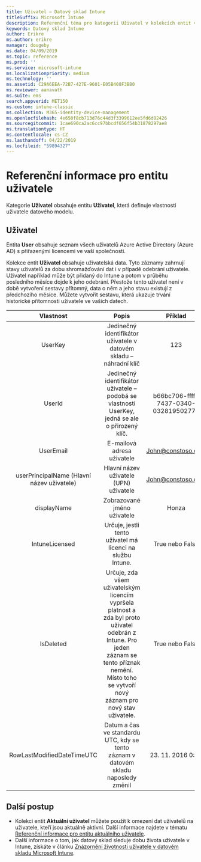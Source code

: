 ```yaml
---
title: Uživatel – Datový sklad Intune
titleSuffix: Microsoft Intune
description: Referenční téma pro kategorii Uživatel v kolekcích entit v rozhraní API datového skladu Intune
keywords: Datový sklad Intune
author: Erikre
ms.author: erikre
manager: dougeby
ms.date: 04/09/2019
ms.topic: reference
ms.prod: ''
ms.service: microsoft-intune
ms.localizationpriority: medium
ms.technology: ''
ms.assetid: C29A6EEA-72B7-427E-9601-E05B408F3BB0
ms.reviewer: aanavath
ms.suite: ems
search.appverid: MET150
ms.custom: intune-classic
ms.collection: M365-identity-device-management
ms.openlocfilehash: 4e650f8cb713d76c44d3f3399612ee5fd6d02426
ms.sourcegitcommit: 1cae690ca2ac6cc97bbcdf656f54b31878297ae8
ms.translationtype: HT
ms.contentlocale: cs-CZ
ms.lasthandoff: 04/22/2019
ms.locfileid: "59894327"
---
```

# <a name="reference-for-user-entity"></a>Referenční informace pro entitu uživatele

Kategorie **Uživatel** obsahuje entitu **Uživatel**, která definuje vlastnosti uživatele datového modelu.

## <a name="user"></a>Uživatel

Entita **User** obsahuje seznam všech uživatelů Azure Active Directory (Azure AD) s přiřazenými licencemi ve vaší společnosti.

Kolekce entit **Uživatel** obsahuje uživatelská data. Tyto záznamy zahrnují stavy uživatelů za dobu shromažďování dat i v případě odebrání uživatele. Uživatel například může být přidaný do Intune a potom v průběhu posledního měsíce dojde k jeho odebrání. Přestože tento uživatel není v době vytvoření sestavy přítomný, data o něm a jeho stavu existují z předchozího měsíce. Můžete vytvořit sestavu, která ukazuje trvání historické přítomnosti uživatele ve vašich datech.

|          Vlastnost          |                                                                                                           Popis                                                                                                          |                Příklad               |
|:--------------------------:|:------------------------------------------------------------------------------------------------------------------------------------------------------------------------------------------------------------------------------:|:------------------------------------:|
| UserKey                    | Jedinečný identifikátor uživatele v datovém skladu – náhradní klíč                                                                                                                                                         | 123                                  |
| UserId                     | Jedinečný identifikátor uživatele – podobá se vlastnosti UserKey, jedná se ale o přirozený klíč.                                                                                                                                                    | b66bc706-ffff-7437-0340-032819502773 |
| UserEmail                  | E-mailová adresa uživatele                                                                                                                                                                                                     | John@constoso.com                    |
| userPrincipalName (Hlavní název uživatele)                        | Hlavní název uživatele (UPN) uživatele                                                                                                                                                                                               | John@constoso.com                    |
| displayName                | Zobrazované jméno uživatele                                                                                                                                                                                                      | Honza                                 |
| IntuneLicensed             | Určuje, jestli tento uživatel má licenci na službu Intune.                                                                                                                                                                              | True nebo False                           |
| IsDeleted                  | Určuje, zda všem uživatelským licencím vypršela platnost a zda byl proto uživatel odebrán z Intune. Pro jeden záznam se tento příznak nemění. Místo toho se vytvoří nový záznam pro nový stav uživatele. | True nebo False                           |
| RowLastModifiedDateTimeUTC | Datum a čas ve standardu UTC, kdy se tento záznam v datovém skladu naposledy změnil                                                                                                                                                 | 23. 11. 2016 0:00                      |


## <a name="next-steps"></a>Další postup
 - Kolekci entit **Aktuální uživatel** můžete použít k omezení dat uživatelů na uživatele, kteří jsou aktuálně aktivní. Další informace najdete v tématu [Referenční informace pro entitu aktuálního uživatele](reports-ref-current-user.md).
 - Další informace o tom, jak datový sklad sleduje dobu života uživatele v Intune, získáte v článku [Znázornění životnosti uživatele v datovém skladu Microsoft Intune](reports-ref-user-timeline.md).
